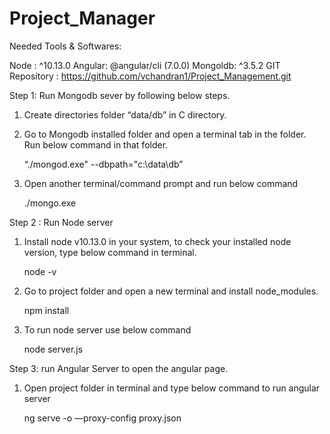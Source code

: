# Project_Manager
Needed Tools & Softwares:

Node : ^10.13.0
Angular: @angular/cli (7.0.0)
Mongoldb: ^3.5.2
GIT Repository : https://github.com/vchandran1/Project_Management.git

Step 1: Run Mongodb sever by following below steps.

1. Create directories folder “data/db” in C directory.
2. Go  to Mongodb installed folder and open a terminal tab in the folder. Run below command in that folder.

	“./mongod.exe" --dbpath="c:\data\db”
3. Open another terminal/command prompt and run below command

	./mongo.exe

Step 2 : Run Node server

1. Install node v10.13.0 in your system, to check your installed node version, type below command in terminal.

	node -v

2. Go to project folder and open a new terminal and install node_modules.

	npm install

3. To run node server use below command 

	node server.js

Step 3: run Angular Server to open the angular page.

1.  Open project folder in terminal and type below command to run angular server
	
	ng serve -o —proxy-config proxy.json

